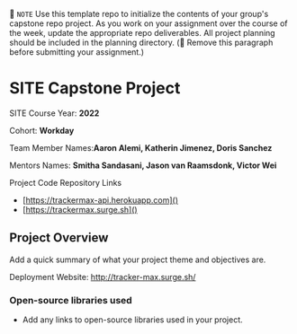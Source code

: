 📝 `NOTE` Use this template repo to initialize the contents of your group's capstone repo project. As you work on your assignment over the course of the week, update the appropriate repo deliverables. All project planning should be included in the planning directory. (🚫 Remove this paragraph before submitting your assignment.)

# SITE Capstone Project

SITE Course Year: **2022**

Cohort: **Workday**

Team Member Names:**Aaron Alemi, Katherin Jimenez, Doris Sanchez**

Mentors Names: **Smitha Sandasani, Jason van Raamsdonk, Victor Wei**

Project Code Repository Links

- [https://trackermax-api.herokuapp.com]()
- [https://trackermax.surge.sh]()

## Project Overview

Add a quick summary of what your project theme and objectives are.

Deployment Website: http://tracker-max.surge.sh/

### Open-source libraries used

- Add any links to open-source libraries used in your project.
